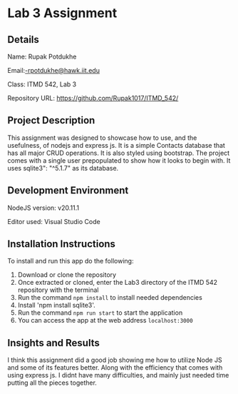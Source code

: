 # Lab 3 Assignment
## Details
Name: Rupak Potdukhe

Email:-rpotdukhe@hawk.iit.edu

Class: ITMD 542, Lab 3

Repository URL: https://github.com/Rupak1017/ITMD_542/




## Project Description
This assignment was designed to showcase how to use, and the usefulness, of nodejs and express js.
It is a simple Contacts database that has all major CRUD operations.
It is also styled using bootstrap.
The project comes with a single user prepopulated to show how it looks to begin with.
It uses sqlite3": "^5.1.7" as its database.

## Development Environment
NodeJS version: v20.11.1

Editor used: Visual Studio Code

## Installation Instructions
To install and run this app do the following:
1. Download or clone the repository
2. Once extracted or cloned, enter the Lab3 directory of the ITMD 542 repository with the terminal
3. Run the command `npm install` to install needed dependencies
4. Install 'npm install sqlite3'.
4. Run the command `npm run start` to start the application
5. You can access the app at the web address `localhost:3000`

## Insights and Results 
I think this assignment did a good job showing me how to utilize Node JS and some of its features better. Along with the efficiency that comes with using express js.
I didnt have many difficulties, and mainly just needed time putting all the pieces together.

